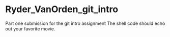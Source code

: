 # Ryder_VanOrden_git_intro
Part one submission for the git intro assignment
The shell code should echo out your favorite movie.
